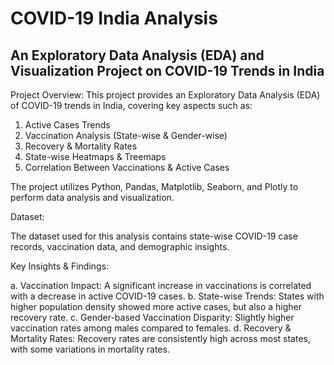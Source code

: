 # COVID-19 India Analysis
## An Exploratory Data Analysis (EDA) and Visualization Project on COVID-19 Trends in India

Project Overview:
This project provides an Exploratory Data Analysis (EDA) of COVID-19 trends in India, covering key aspects such as:
1. Active Cases Trends
2. Vaccination Analysis (State-wise & Gender-wise)
3. Recovery & Mortality Rates
4. State-wise Heatmaps & Treemaps
5. Correlation Between Vaccinations & Active Cases

The project utilizes Python, Pandas, Matplotlib, Seaborn, and Plotly to perform data analysis and visualization.

Dataset:

The dataset used for this analysis contains state-wise COVID-19 case records, vaccination data, and demographic insights.

Key Insights & Findings:

a. Vaccination Impact: A significant increase in vaccinations is correlated with a decrease in active COVID-19 cases.
b. State-wise Trends: States with higher population density showed more active cases, but also a higher recovery rate.
c. Gender-based Vaccination Disparity: Slightly higher vaccination rates among males compared to females.
d. Recovery & Mortality Rates: Recovery rates are consistently high across most states, with some variations in mortality rates.

